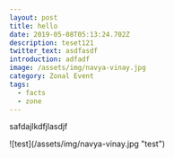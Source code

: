 ```yaml
---
layout: post
title: hello
date: 2019-05-08T05:13:24.702Z
description: teset121
twitter_text: asdfasdf
introduction: adfadf
image: /assets/img/navya-vinay.jpg
category: Zonal Event
tags:
  - facts
  - zone
---
```

safdajlkdfjlasdjf



!\[test](/assets/img/navya-vinay.jpg "test")
